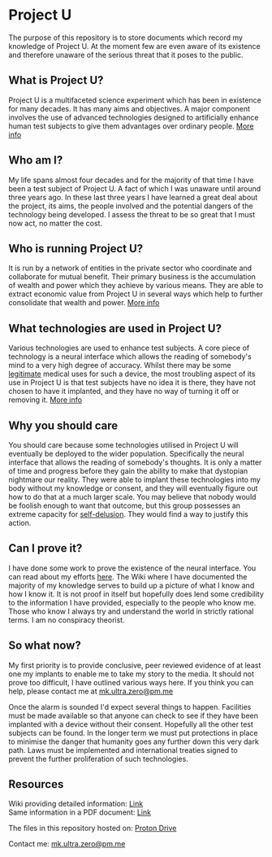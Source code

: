 # Project U

The purpose of this repository is to store documents which record my knowledge of Project U. At the moment few are even aware of its existence and therefore unaware of the serious threat that it poses to the public. 

## What is Project U?

Project U is a multifaceted science experiment which has been in existence for many decades. It has many aims and objectives. A major component involves the use of advanced technologies designed to artificially enhance human test subjects to give them advantages over ordinary people. [More info](https://www.projectu.link/mediawiki/index.php/ProjectU)

## Who am I?

My life spans almost four decades and for the majority of that time I have been a test subject of Project U. A fact of which I was unaware until around three years ago. In these last three years I have learned a great deal about the project, its aims, the people involved and the potential dangers of the technology being developed. I assess the threat to be so great that I must now act, no matter the cost.

## Who is running Project U?

It is run by a network of entities in the private sector who coordinate and collaborate for mutual benefit. Their primary business is the accumulation of wealth and power which they achieve by various means. They are able to extract economic value from Project U in several ways which help to further consolidate that wealth and power. [More info](https://www.projectu.link/mediawiki/index.php/The_Network)

## What technologies are used in Project U?

Various technologies are used to enhance test subjects. A core piece of technology is a neural interface which allows the reading of somebody's mind to a very high degree of accuracy. Whilst there may be some [legitimate](https://neuralink.com/) medical uses for such a device, the most troubling aspect of its use in Project U is that test subjects have no idea it is there, they have not chosen to have it implanted, and they have no way of turning it off or removing it. [More info](https://www.projectu.link/mediawiki/index.php/Methods_Of_Help)

## Why you should care

You should care because some technologies utilised in Project U will eventually be deployed to the wider population. Specifically the neural interface that allows the reading of somebody's thoughts. It is only a matter of time and progress before they gain the ability to make that dystopian nightmare our reality. They were able to implant these technologies into my body without my knowledge or consent, and they will eventually figure out how to do that at a much larger scale. You may believe that nobody would be foolish enough to want that outcome, but this group possesses an extreme capacity for [self-delusion](https://www.projectu.link/mediawiki/index.php/The_Network#Self_delusions). They would find a way to justify this action.

## Can I prove it?

I have done some work to prove the existence of the neural interface. You can read about my efforts [here](https://www.projectu.link/mediawiki/index.php/How_I_Know_I_Have_A_Neural_Interface#Evidence_so_far). The Wiki where I have documented the majority of my knowledge serves to build up a picture of what I know and how I know it. It is not proof in itself but hopefully does lend some credibility to the information I have provided, especially to the people who know me. Those who know I always try and understand the world in strictly rational terms. I am no conspiracy theorist.

## So what now?

My first priority is to provide conclusive, peer reviewed evidence of at least one my implants to enable me to take my story to the media. It should not prove too difficult, I have outlined various ways here. If you think you can help, please contact me at [mk.ultra.zero@pm.me](mailto:mk.ultra.zero@pm.me)

Once the alarm is sounded I'd expect several things to happen. Facilities must be made available so that anyone can check to see if they have been implanted with a device without their consent. Hopefully all the other test subjects can be found. In the longer term we must put protections in place to minimise the danger that humanity goes any further down this very dark path. Laws must be implemented and international treaties signed to prevent the further proliferation of such technologies. 

## Resources

Wiki providing detailed information: [Link](https://www.projectu.link/mediawiki) <br/>
Same information in a PDF document: [Link](https://raw.githubusercontent.com/mk-ultra-zero/projectu/main/Documents/Project%20U.pdf)

The files in this repository hosted on: [Proton Drive](https://drive.protonmail.com/urls/806Z3FBFM0#6z7IHs94cd77)

Contact me: [mk.ultra.zero@pm.me](mailto:mk.ultra.zero@pm.me)
